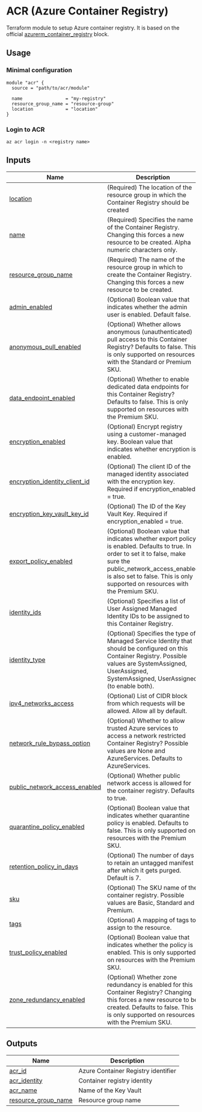 # ACR (Azure Container Registry)

Terraform module to setup Azure container registry. It is based on the official
[azurerm_container_registry][azurerm_container_registry] block.

[azurerm_container_registry]: https://registry.terraform.io/providers/hashicorp/azurerm/latest/docs/resources/container_registry

## Usage

### Minimal configuration

```hcl
module "acr" {
  source = "path/to/acr/module"

  name                = "my-registry"
  resource_group_name = "resource-group"
  location            = "location"
}
```

### Login to ACR

```hcl
az acr login -n <registry name>
```

<!-- BEGIN_TF_DOCS -->
## Inputs

| Name | Description | Type |
|------|-------------|------|
| <a name="input_location"></a> [location](#input\_location) | (Required) The location of the resource group in which the Container Registry should be created | `string` |
| <a name="input_name"></a> [name](#input\_name) | (Required) Specifies the name of the Container Registry. Changing this forces a new resource to be created. Alpha numeric characters only. | `string` |
| <a name="input_resource_group_name"></a> [resource\_group\_name](#input\_resource\_group\_name) | (Required) The name of the resource group in which to create the Container Registry. Changing this forces a new resource to be created. | `string` |
| <a name="input_admin_enabled"></a> [admin\_enabled](#input\_admin\_enabled) | (Optional) Boolean value that indicates whether the admin user is enabled. Default false. | `bool` |
| <a name="input_anonymous_pull_enabled"></a> [anonymous\_pull\_enabled](#input\_anonymous\_pull\_enabled) | (Optional) Whether allows anonymous (unauthenticated) pull access to this Container Registry? Defaults to false. This is only supported on resources with the Standard or Premium SKU. | `bool` |
| <a name="input_data_endpoint_enabled"></a> [data\_endpoint\_enabled](#input\_data\_endpoint\_enabled) | (Optional) Whether to enable dedicated data endpoints for this Container Registry? Defaults to false. This is only supported on resources with the Premium SKU. | `bool` |
| <a name="input_encryption_enabled"></a> [encryption\_enabled](#input\_encryption\_enabled) | (Optional) Encrypt registry using a customer-managed key. Boolean value that indicates whether encryption is enabled. | `bool` |
| <a name="input_encryption_identity_client_id"></a> [encryption\_identity\_client\_id](#input\_encryption\_identity\_client\_id) | (Optional) The client ID of the managed identity associated with the encryption key. Required if encryption\_enabled = true. | `string` |
| <a name="input_encryption_key_vault_key_id"></a> [encryption\_key\_vault\_key\_id](#input\_encryption\_key\_vault\_key\_id) | (Optional) The ID of the Key Vault Key. Required if encryption\_enabled = true. | `string` |
| <a name="input_export_policy_enabled"></a> [export\_policy\_enabled](#input\_export\_policy\_enabled) | (Optional) Boolean value that indicates whether export policy is enabled. Defaults to true. In order to set it to false, make sure the public\_network\_access\_enabled is also set to false. This is only supported on resources with the Premium SKU. | `bool` |
| <a name="input_identity_ids"></a> [identity\_ids](#input\_identity\_ids) | (Optional) Specifies a list of User Assigned Managed Identity IDs to be assigned to this Container Registry. | `list(string)` |
| <a name="input_identity_type"></a> [identity\_type](#input\_identity\_type) | (Optional) Specifies the type of Managed Service Identity that should be configured on this Container Registry. Possible values are SystemAssigned, UserAssigned, SystemAssigned, UserAssigned (to enable both). | `string` |
| <a name="input_ipv4_networks_access"></a> [ipv4\_networks\_access](#input\_ipv4\_networks\_access) | (Optional) List of CIDR block from which requests will be allowed. Allow all by default. | `list(string)` |
| <a name="input_network_rule_bypass_option"></a> [network\_rule\_bypass\_option](#input\_network\_rule\_bypass\_option) | (Optional) Whether to allow trusted Azure services to access a network restricted Container Registry? Possible values are None and AzureServices. Defaults to AzureServices. | `string` |
| <a name="input_public_network_access_enabled"></a> [public\_network\_access\_enabled](#input\_public\_network\_access\_enabled) | (Optional) Whether public network access is allowed for the container registry. Defaults to true. | `bool` |
| <a name="input_quarantine_policy_enabled"></a> [quarantine\_policy\_enabled](#input\_quarantine\_policy\_enabled) | (Optional) Boolean value that indicates whether quarantine policy is enabled. Defaults to false. This is only supported on resources with the Premium SKU. | `bool` |
| <a name="input_retention_policy_in_days"></a> [retention\_policy\_in\_days](#input\_retention\_policy\_in\_days) | (Optional) The number of days to retain an untagged manifest after which it gets purged. Default is 7. | `number` |
| <a name="input_sku"></a> [sku](#input\_sku) | (Optional) The SKU name of the container registry. Possible values are Basic, Standard and Premium. | `string` |
| <a name="input_tags"></a> [tags](#input\_tags) | (Optional) A mapping of tags to assign to the resource. | `map(string)` |
| <a name="input_trust_policy_enabled"></a> [trust\_policy\_enabled](#input\_trust\_policy\_enabled) | (Optional) Boolean value that indicates whether the policy is enabled. This is only supported on resources with the Premium SKU. | `bool` |
| <a name="input_zone_redundancy_enabled"></a> [zone\_redundancy\_enabled](#input\_zone\_redundancy\_enabled) | (Optional) Whether zone redundancy is enabled for this Container Registry? Changing this forces a new resource to be created. Defaults to false. This is only supported on resources with the Premium SKU. | `bool` |

## Outputs

| Name | Description |
|------|-------------|
| <a name="output_acr_id"></a> [acr\_id](#output\_acr\_id) | Azure Container Registry identifier |
| <a name="output_acr_identity"></a> [acr\_identity](#output\_acr\_identity) | Container registry identity |
| <a name="output_acr_name"></a> [acr\_name](#output\_acr\_name) | Name of the Key Vault |
| <a name="output_resource_group_name"></a> [resource\_group\_name](#output\_resource\_group\_name) | Resource group name |
<!-- END_TF_DOCS -->
